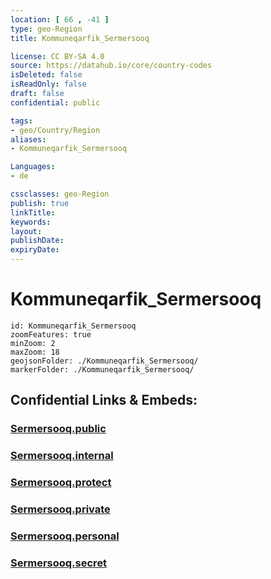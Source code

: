 ```yaml
---
location: [ 66 , -41 ] 
type: geo-Region
title: Kommuneqarfik_Sermersooq

license: CC BY-SA 4.0
source: https://datahub.io/core/country-codes
isDeleted: false
isReadOnly: false
draft: false
confidential: public

tags:
- geo/Country/Region
aliases:
- Kommuneqarfik_Sermersooq

Languages:
- de

cssclasses: geo-Region
publish: true
linkTitle: 
keywords: 
layout: 
publishDate: 
expiryDate: 
---
```


# Kommuneqarfik_Sermersooq

```leaflet
id: Kommuneqarfik_Sermersooq
zoomFeatures: true 
minZoom: 2 
maxZoom: 18
geojsonFolder: ./Kommuneqarfik_Sermersooq/
markerFolder: ./Kommuneqarfik_Sermersooq/
```


## Confidential Links & Embeds: 

### [Sermersooq.public](/_public/\Earth\Continent\Europe\Europe~North\Greenland\Communities~GreenlandSermersooq.public.md) 

### [Sermersooq.internal](/_internal/\Earth\Continent\Europe\Europe~North\Greenland\Communities~GreenlandSermersooq.internal.md) 

### [Sermersooq.protect](/_protect/\Earth\Continent\Europe\Europe~North\Greenland\Communities~GreenlandSermersooq.protect.md) 

### [Sermersooq.private](/_private/\Earth\Continent\Europe\Europe~North\Greenland\Communities~GreenlandSermersooq.private.md) 

### [Sermersooq.personal](/_personal/\Earth\Continent\Europe\Europe~North\Greenland\Communities~GreenlandSermersooq.personal.md) 

### [Sermersooq.secret](/_secret/\Earth\Continent\Europe\Europe~North\Greenland\Communities~GreenlandSermersooq.secret.md)

